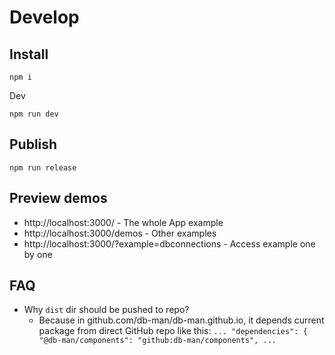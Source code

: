 # Develop

## Install

```
npm i
```

Dev

```
npm run dev
```

## Publish

```
npm run release
```

## Preview demos

- http://localhost:3000/ - The whole App example
- http://localhost:3000/demos - Other examples
- http://localhost:3000/?example=dbconnections - Access example one by one

## FAQ

- Why `dist` dir should be pushed to repo?
  - Because in github.com/db-man/db-man.github.io, it depends current package from direct GitHub repo like this: `... "dependencies": { "@db-man/components": "github:db-man/components", ...`
